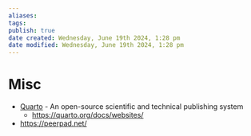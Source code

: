 ```yaml
---
aliases: 
tags: 
publish: true
date created: Wednesday, June 19th 2024, 1:28 pm
date modified: Wednesday, June 19th 2024, 1:28 pm
---
```


# Misc
- [Quarto](https://quarto.org/) - An open-source scientific and technical publishing system
	- https://quarto.org/docs/websites/
- https://peerpad.net/
